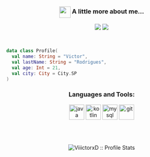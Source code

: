 <h3 align="center"><img src="https://media.giphy.com/media/VgCDAzcKvsR6OM0uWg/giphy.gif" width="30" height="30" align="center"> A little more about me...  </h3>
<p align="center"> 
  <img src="https://img.shields.io/badge/-victorhorla-5172ff?style=flat-square&logo=Instagram&logoColor=white">
  <img src="https://img.shields.io/badge/-victorhorla-5172ff?style=flat-square&logo=Twitter&logoColor=white">
</p>
<br>

```kotlin
data class Profile(
  val name: String = "Victor",
  val lastName: String = "Rodrigues",
  val age: Int = 21,
  val city: City = City.SP
)
```

<h3 align="center">Languages and Tools:</h3>
<p align="center"> 
    <img src="https://raw.githubusercontent.com/rahulbanerjee26/githubAboutMeGenerator/main/icons/java.svg" alt="java" width="40" height="40"/> 
    <img src="https://raw.githubusercontent.com/rahulbanerjee26/githubAboutMeGenerator/main/icons/kotlin.svg" alt="kotlin" width="40" height="40"/> 
    <img src="https://raw.githubusercontent.com/rahulbanerjee26/githubAboutMeGenerator/main/icons/mysql.svg" alt="mysql" width="40" height="40"/> 
    <img src="https://raw.githubusercontent.com/rahulbanerjee26/githubAboutMeGenerator/main/icons/git.svg" alt="git" width="40" height="40"/> 
</p>
<br>
<br>
<p align="center"><img src="https://github-readme-stats.vercel.app/api?username=viiictorxd&show_icons=true&theme=dark" alt="ViiictorxD :: Profile Stats" /></p>
